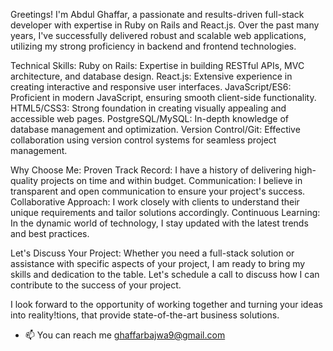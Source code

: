 Greetings! I'm Abdul Ghaffar, a passionate and results-driven full-stack developer with expertise in Ruby on Rails and React.js. Over the past many years, I've successfully delivered robust and scalable web applications, utilizing my strong proficiency in backend and frontend technologies.

Technical Skills:
Ruby on Rails: Expertise in building RESTful APIs, MVC architecture, and database design.
React.js: Extensive experience in creating interactive and responsive user interfaces.
JavaScript/ES6: Proficient in modern JavaScript, ensuring smooth client-side functionality.
HTML5/CSS3: Strong foundation in creating visually appealing and accessible web pages.
PostgreSQL/MySQL: In-depth knowledge of database management and optimization.
Version Control/Git: Effective collaboration using version control systems for seamless project management.

Why Choose Me:
Proven Track Record: I have a history of delivering high-quality projects on time and within budget.
Communication: I believe in transparent and open communication to ensure your project's success.
Collaborative Approach: I work closely with clients to understand their unique requirements and tailor solutions accordingly.
Continuous Learning: In the dynamic world of technology, I stay updated with the latest trends and best practices.

Let's Discuss Your Project:
Whether you need a full-stack solution or assistance with specific aspects of your project, I am ready to bring my skills and dedication to the table. Let's schedule a call to discuss how I can contribute to the success of your project.

I look forward to the opportunity of working together and turning your ideas into reality!tions, that provide state-of-the-art business solutions.
- 📫 You can reach me ghaffarbajwa9@gmail.com

<!---
ghaffarbajwa9/ghaffarbajwa9 is a ✨ special ✨ repository because its `README.md` (this file) appears on your GitHub profile.
You can click the Preview link to take a look at your changes.
--->
